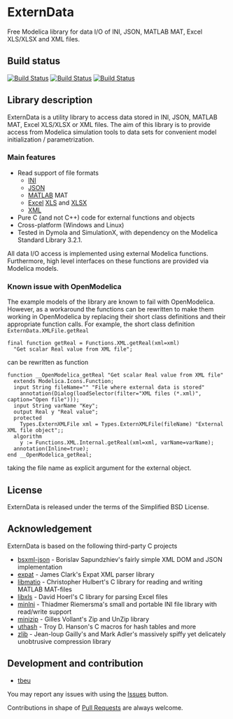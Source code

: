 # ExternData
Free Modelica library for data I/O of INI, JSON, MATLAB MAT, Excel XLS/XLSX and XML files.

## Build status
[![Build Status](https://drone.io/github.com/tbeu/ExternData/status.png)](https://drone.io/github.com/tbeu/ExternData/latest)
[![Build Status](https://travis-ci.org/tbeu/ExternData.svg?branch=master)](https://travis-ci.org/tbeu/ExternData)
[![Build Status](https://ci.appveyor.com/api/projects/status/k77hnpxp99djcong/branch/master?svg=true)](https://ci.appveyor.com/project/tbeu/externdata/branch/master)

## Library description
ExternData is a utility library to access data stored in INI, JSON, MATLAB MAT, Excel XLS/XLSX or XML files.
The aim of this library is to provide access from Modelica simulation tools to data sets
for convenient model initialization / parametrization.

### Main features
* Read support of file formats
  * [INI](https://en.wikipedia.org/wiki/INI_file)
  * [JSON](https://en.wikipedia.org/wiki/JSON)
  * [MATLAB](https://en.wikipedia.org/wiki/MATLAB) MAT
  * [Excel](https://en.wikipedia.org/wiki/Microsoft_Excel) [XLS](https://en.wikipedia.org/wiki/Microsoft_Excel#Binary) and [XLSX](https://en.wikipedia.org/wiki/Microsoft_Excel#XML_Spreadsheet)
  * [XML](https://en.wikipedia.org/wiki/XML)
* Pure C (and not C++) code for external functions and objects
* Cross-platform (Windows and Linux)
* Tested in Dymola and SimulationX, with dependency on the Modelica Standard Library 3.2.1.

All data I/O access is implemented using external Modelica functions. Furthermore, high level interfaces
on these functions are provided via Modelica models.

### Known issue with OpenModelica
The example models of the library are known to fail with OpenModelica. However, as a workaround the functions can be rewritten to make them working in OpenModelica by replacing their short class definitions and their appropriate function calls. For example, the short class definition `ExternData.XMLFile.getReal`
```mo
final function getReal = Functions.XML.getReal(xml=xml)
  "Get scalar Real value from XML file";
```
can be rewritten as function
```mo
function __OpenModelica_getReal "Get scalar Real value from XML file"
  extends Modelica.Icons.Function;
  input String fileName="" "File where external data is stored"
    annotation(Dialog(loadSelector(filter="XML files (*.xml)", caption="Open file")));
  input String varName "Key";
  output Real y "Real value";
  protected
    Types.ExternXMLFile xml = Types.ExternXMLFile(fileName) "External XML file object";;
  algorithm
    y := Functions.XML.Internal.getReal(xml=xml, varName=varName);
  annotation(Inline=true);
end __OpenModelica_getReal;
```
taking the file name as explicit argument for the external object.

## License
ExternData is released under the terms of the Simplified BSD License.

## Acknowledgement
ExternData is based on the following third-party C projects
* [bsxml-json](https://github.com/bsapundzhiev/bsxml-json) -
Borislav Sapundzhiev's fairly simple XML DOM and JSON implementation
* [expat](http://sourceforge.net/projects/expat) -
James Clark's Expat XML parser library
* [libmatio](http://sourceforge.net/projects/matio) -
Christopher Hulbert's C library for reading and writing MATLAB MAT-files
* [libxls](http://sourceforge.net/projects/libxls) -
David Hoerl's C library for parsing Excel files
* [minIni](https://github.com/compuphase/minIni) -
Thiadmer Riemersma's small and portable INI file library with read/write support
* [minizip](http://www.winimage.com/zLibDll/minizip.html) -
Gilles Vollant's Zip and UnZip library
* [uthash](https://github.com/troydhanson/uthash) -
Troy D. Hanson's C macros for hash tables and more
* [zlib](https://github.com/madler/zlib) -
Jean-loup Gailly's and Mark Adler's massively spiffy yet delicately unobtrusive compression library

## Development and contribution
* [tbeu](https://github.com/tbeu)

You may report any issues with using the [Issues](../../issues) button.

Contributions in shape of [Pull Requests](../../pulls) are always welcome.
